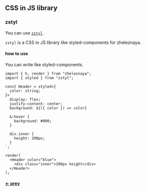 ## CSS in JS library

### zstyl

You can use [`zstyl`](https://www.npmjs.com/package/zstyl).

`zstyl` is a CSS in JS library like styled-components for zheleznaya.

#### how to use

You can write like styled-components.

```tsx
import { h, render } from "zheleznaya";
import { styled } from "zstyl";

const Header = styled<{
  color: string;
}>`
  display: flex;
  justify-content: center;
  background: ${({ color }) => color}

  &:hover {
    background: #000;
  }

  div.inner {
    height: 200px;
  }
`;

render(
  <Header color="blue">
    <div class="inner">200px height</div>
  </Header>
);

```

#### [<- prev](#component-api)
